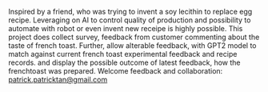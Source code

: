 Inspired by a friend, who was trying to invent a soy lecithin to replace egg recipe. Leveraging on AI to control quality of production and possibility to automate with robot or even invent new receipe is highly possible.
This project does collect survey, feedback from customer commenting about the taste of french toast. Further, allow alterable feedback, with GPT2 model to match against current french toast experimental feedback and recipe records. and display the possible outcome of latest feedback, how the frenchtoast was prepared.
Welcome feedback and collaboration: patrick.patricktan@gmail.com
